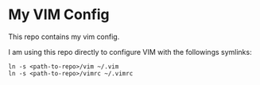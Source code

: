 My VIM Config
=============

This repo contains my vim config.

I am using this repo directly to configure VIM with the followings symlinks:

    ln -s <path-to-repo>/vim ~/.vim
    ln -s <path-to-repo>/vimrc ~/.vimrc
